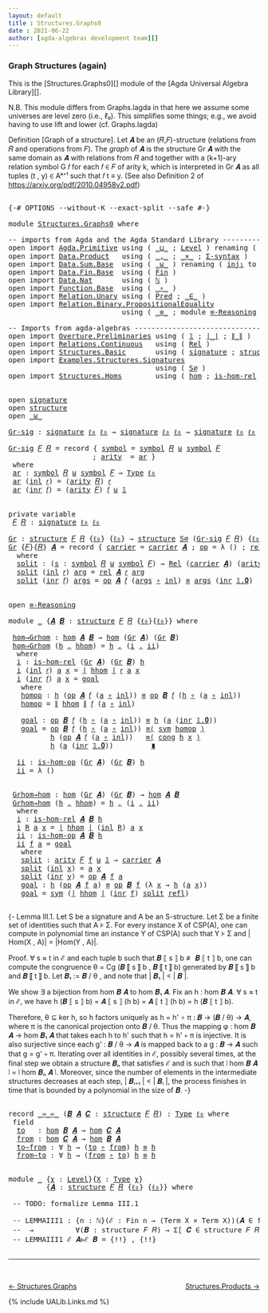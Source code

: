 ```yaml
---
layout: default
title : Structures.Graphs0
date : 2021-06-22
author: [agda-algebras development team][]
---
```


### <a id="graph-structures-again">Graph Structures (again)</a>

This is the [Structures.Graphs0][] module of the [Agda Universal Algebra Library][].

N.B. This module differs from Graphs.lagda in that here we assume some universes are level zero (i.e., ℓ₀). This simplifies some things; e.g., we avoid having to use lift and lower (cf. Graphs.lagda)

Definition [Graph of a structure]. Let 𝑨 be an (𝑅,𝐹)-structure (relations from 𝑅 and operations from 𝐹).
The *graph* of 𝑨 is the structure Gr 𝑨 with the same domain as 𝑨 with relations from 𝑅 and together with a (k+1)-ary relation symbol G 𝑓 for each 𝑓 ∈ 𝐹 of arity k, which is interpreted in Gr 𝑨 as all tuples (t , y) ∈ Aᵏ⁺¹ such that 𝑓 t ≡ y. (See also Definition 2 of https://arxiv.org/pdf/2010.04958v2.pdf)


<pre class="Agda">

<a id="894" class="Symbol">{-#</a> <a id="898" class="Keyword">OPTIONS</a> <a id="906" class="Pragma">--without-K</a> <a id="918" class="Pragma">--exact-split</a> <a id="932" class="Pragma">--safe</a> <a id="939" class="Symbol">#-}</a>

<a id="944" class="Keyword">module</a> <a id="951" href="Structures.Graphs0.html" class="Module">Structures.Graphs0</a> <a id="970" class="Keyword">where</a>

<a id="977" class="Comment">-- imports from Agda and the Agda Standard Library -------------------------------------------</a>
<a id="1072" class="Keyword">open</a> <a id="1077" class="Keyword">import</a> <a id="1084" href="Agda.Primitive.html" class="Module">Agda.Primitive</a> <a id="1099" class="Keyword">using</a> <a id="1105" class="Symbol">(</a> <a id="1107" href="Agda.Primitive.html#810" class="Primitive Operator">_⊔_</a> <a id="1111" class="Symbol">;</a> <a id="1113" href="Agda.Primitive.html#597" class="Postulate">Level</a> <a id="1119" class="Symbol">)</a> <a id="1121" class="Keyword">renaming</a> <a id="1130" class="Symbol">(</a> <a id="1132" href="Agda.Primitive.html#326" class="Primitive">Set</a> <a id="1136" class="Symbol">to</a> <a id="1139" class="Primitive">Type</a> <a id="1144" class="Symbol">;</a> <a id="1146" href="Agda.Primitive.html#764" class="Primitive">lzero</a> <a id="1152" class="Symbol">to</a> <a id="1155" class="Primitive">ℓ₀</a> <a id="1158" class="Symbol">)</a>
<a id="1160" class="Keyword">open</a> <a id="1165" class="Keyword">import</a> <a id="1172" href="Data.Product.html" class="Module">Data.Product</a>   <a id="1187" class="Keyword">using</a> <a id="1193" class="Symbol">(</a> <a id="1195" href="Agda.Builtin.Sigma.html#236" class="InductiveConstructor Operator">_,_</a> <a id="1199" class="Symbol">;</a> <a id="1201" href="Data.Product.html#1167" class="Function Operator">_×_</a> <a id="1205" class="Symbol">;</a> <a id="1207" href="Data.Product.html#916" class="Function">Σ-syntax</a> <a id="1216" class="Symbol">)</a>
<a id="1218" class="Keyword">open</a> <a id="1223" class="Keyword">import</a> <a id="1230" href="Data.Sum.Base.html" class="Module">Data.Sum.Base</a>  <a id="1245" class="Keyword">using</a> <a id="1251" class="Symbol">(</a> <a id="1253" href="Data.Sum.Base.html#734" class="Datatype Operator">_⊎_</a> <a id="1257" class="Symbol">)</a> <a id="1259" class="Keyword">renaming</a> <a id="1268" class="Symbol">(</a> <a id="1270" href="Data.Sum.Base.html#784" class="InductiveConstructor">inj₁</a> <a id="1275" class="Symbol">to</a> <a id="1278" class="InductiveConstructor">inl</a> <a id="1282" class="Symbol">;</a> <a id="1284" href="Data.Sum.Base.html#809" class="InductiveConstructor">inj₂</a> <a id="1289" class="Symbol">to</a> <a id="1292" class="InductiveConstructor">inr</a> <a id="1296" class="Symbol">)</a>
<a id="1298" class="Keyword">open</a> <a id="1303" class="Keyword">import</a> <a id="1310" href="Data.Fin.Base.html" class="Module">Data.Fin.Base</a>  <a id="1325" class="Keyword">using</a> <a id="1331" class="Symbol">(</a> <a id="1333" href="Data.Fin.Base.html#1126" class="Datatype">Fin</a> <a id="1337" class="Symbol">)</a>
<a id="1339" class="Keyword">open</a> <a id="1344" class="Keyword">import</a> <a id="1351" href="Data.Nat.html" class="Module">Data.Nat</a>       <a id="1366" class="Keyword">using</a> <a id="1372" class="Symbol">(</a> <a id="1374" href="Agda.Builtin.Nat.html#192" class="Datatype">ℕ</a> <a id="1376" class="Symbol">)</a>
<a id="1378" class="Keyword">open</a> <a id="1383" class="Keyword">import</a> <a id="1390" href="Function.Base.html" class="Module">Function.Base</a>  <a id="1405" class="Keyword">using</a> <a id="1411" class="Symbol">(</a> <a id="1413" href="Function.Base.html#1031" class="Function Operator">_∘_</a> <a id="1417" class="Symbol">)</a>
<a id="1419" class="Keyword">open</a> <a id="1424" class="Keyword">import</a> <a id="1431" href="Relation.Unary.html" class="Module">Relation.Unary</a> <a id="1446" class="Keyword">using</a> <a id="1452" class="Symbol">(</a> <a id="1454" href="Relation.Unary.html#1101" class="Function">Pred</a> <a id="1459" class="Symbol">;</a> <a id="1461" href="Relation.Unary.html#1523" class="Function Operator">_∈_</a> <a id="1465" class="Symbol">)</a>
<a id="1467" class="Keyword">open</a> <a id="1472" class="Keyword">import</a> <a id="1479" href="Relation.Binary.PropositionalEquality.html" class="Module">Relation.Binary.PropositionalEquality</a>
                           <a id="1544" class="Keyword">using</a> <a id="1550" class="Symbol">(</a> <a id="1552" href="Agda.Builtin.Equality.html#151" class="Datatype Operator">_≡_</a> <a id="1556" class="Symbol">;</a> <a id="1558" class="Keyword">module</a> <a id="1565" href="Relation.Binary.PropositionalEquality.Core.html#2708" class="Module">≡-Reasoning</a> <a id="1577" class="Symbol">;</a> <a id="1579" href="Relation.Binary.PropositionalEquality.Core.html#1130" class="Function">cong</a> <a id="1584" class="Symbol">;</a> <a id="1586" href="Relation.Binary.PropositionalEquality.Core.html#1684" class="Function">sym</a> <a id="1590" class="Symbol">;</a> <a id="1592" href="Agda.Builtin.Equality.html#208" class="InductiveConstructor">refl</a> <a id="1597" class="Symbol">)</a>

<a id="1600" class="Comment">-- Imports from agda-algebras --------------------------------------------------------------</a>
<a id="1693" class="Keyword">open</a> <a id="1698" class="Keyword">import</a> <a id="1705" href="Overture.Preliminaries.html" class="Module">Overture.Preliminaries</a> <a id="1728" class="Keyword">using</a> <a id="1734" class="Symbol">(</a> <a id="1736" href="Overture.Preliminaries.html#3470" class="Datatype">𝟙</a> <a id="1738" class="Symbol">;</a> <a id="1740" href="Overture.Preliminaries.html#4245" class="Function Operator">∣_∣</a> <a id="1744" class="Symbol">;</a> <a id="1746" href="Overture.Preliminaries.html#4283" class="Function Operator">∥_∥</a> <a id="1750" class="Symbol">)</a>
<a id="1752" class="Keyword">open</a> <a id="1757" class="Keyword">import</a> <a id="1764" href="Relations.Continuous.html" class="Module">Relations.Continuous</a>   <a id="1787" class="Keyword">using</a> <a id="1793" class="Symbol">(</a> <a id="1795" href="Relations.Continuous.html#3871" class="Function">Rel</a> <a id="1799" class="Symbol">)</a>
<a id="1801" class="Keyword">open</a> <a id="1806" class="Keyword">import</a> <a id="1813" href="Structures.Basic.html" class="Module">Structures.Basic</a>       <a id="1836" class="Keyword">using</a> <a id="1842" class="Symbol">(</a> <a id="1844" href="Structures.Basic.html#1258" class="Record">signature</a> <a id="1854" class="Symbol">;</a> <a id="1856" href="Structures.Basic.html#1592" class="Record">structure</a> <a id="1866" class="Symbol">)</a>
<a id="1868" class="Keyword">open</a> <a id="1873" class="Keyword">import</a> <a id="1880" href="Examples.Structures.Signatures.html" class="Module">Examples.Structures.Signatures</a>
                                   <a id="1946" class="Keyword">using</a> <a id="1952" class="Symbol">(</a> <a id="1954" href="Examples.Structures.Signatures.html#566" class="Function">S∅</a> <a id="1957" class="Symbol">)</a>
<a id="1959" class="Keyword">open</a> <a id="1964" class="Keyword">import</a> <a id="1971" href="Structures.Homs.html" class="Module">Structures.Homs</a>        <a id="1994" class="Keyword">using</a> <a id="2000" class="Symbol">(</a> <a id="2002" href="Structures.Homs.html#2725" class="Function">hom</a> <a id="2006" class="Symbol">;</a> <a id="2008" href="Structures.Homs.html#2309" class="Function">is-hom-rel</a> <a id="2019" class="Symbol">;</a> <a id="2021" href="Structures.Homs.html#2528" class="Function">is-hom-op</a> <a id="2031" class="Symbol">)</a>


<a id="2035" class="Keyword">open</a> <a id="2040" href="Structures.Basic.html#1258" class="Module">signature</a>
<a id="2050" class="Keyword">open</a> <a id="2055" href="Structures.Basic.html#1592" class="Module">structure</a>
<a id="2065" class="Keyword">open</a> <a id="2070" href="Data.Sum.Base.html#734" class="Module Operator">_⊎_</a>

<a id="Gr-sig"></a><a id="2075" href="Structures.Graphs0.html#2075" class="Function">Gr-sig</a> <a id="2082" class="Symbol">:</a> <a id="2084" href="Structures.Basic.html#1258" class="Record">signature</a> <a id="2094" href="Structures.Graphs0.html#1155" class="Primitive">ℓ₀</a> <a id="2097" href="Structures.Graphs0.html#1155" class="Primitive">ℓ₀</a> <a id="2100" class="Symbol">→</a> <a id="2102" href="Structures.Basic.html#1258" class="Record">signature</a> <a id="2112" href="Structures.Graphs0.html#1155" class="Primitive">ℓ₀</a> <a id="2115" href="Structures.Graphs0.html#1155" class="Primitive">ℓ₀</a> <a id="2118" class="Symbol">→</a> <a id="2120" href="Structures.Basic.html#1258" class="Record">signature</a> <a id="2130" href="Structures.Graphs0.html#1155" class="Primitive">ℓ₀</a> <a id="2133" href="Structures.Graphs0.html#1155" class="Primitive">ℓ₀</a>

<a id="2137" href="Structures.Graphs0.html#2075" class="Function">Gr-sig</a> <a id="2144" href="Structures.Graphs0.html#2144" class="Bound">𝐹</a> <a id="2146" href="Structures.Graphs0.html#2146" class="Bound">𝑅</a> <a id="2148" class="Symbol">=</a> <a id="2150" class="Keyword">record</a> <a id="2157" class="Symbol">{</a> <a id="2159" href="Structures.Basic.html#1319" class="Field">symbol</a> <a id="2166" class="Symbol">=</a> <a id="2168" href="Structures.Basic.html#1319" class="Field">symbol</a> <a id="2175" href="Structures.Graphs0.html#2146" class="Bound">𝑅</a> <a id="2177" href="Data.Sum.Base.html#734" class="Datatype Operator">⊎</a> <a id="2179" href="Structures.Basic.html#1319" class="Field">symbol</a> <a id="2186" href="Structures.Graphs0.html#2144" class="Bound">𝐹</a>
                    <a id="2208" class="Symbol">;</a> <a id="2210" href="Structures.Basic.html#1337" class="Field">arity</a>  <a id="2217" class="Symbol">=</a> <a id="2219" href="Structures.Graphs0.html#2232" class="Function">ar</a> <a id="2222" class="Symbol">}</a>
 <a id="2225" class="Keyword">where</a>
 <a id="2232" href="Structures.Graphs0.html#2232" class="Function">ar</a> <a id="2235" class="Symbol">:</a> <a id="2237" href="Structures.Basic.html#1319" class="Field">symbol</a> <a id="2244" href="Structures.Graphs0.html#2146" class="Bound">𝑅</a> <a id="2246" href="Data.Sum.Base.html#734" class="Datatype Operator">⊎</a> <a id="2248" href="Structures.Basic.html#1319" class="Field">symbol</a> <a id="2255" href="Structures.Graphs0.html#2144" class="Bound">𝐹</a> <a id="2257" class="Symbol">→</a> <a id="2259" href="Structures.Graphs0.html#1139" class="Primitive">Type</a> <a id="2264" href="Structures.Graphs0.html#1155" class="Primitive">ℓ₀</a>
 <a id="2268" href="Structures.Graphs0.html#2232" class="Function">ar</a> <a id="2271" class="Symbol">(</a><a id="2272" href="Structures.Graphs0.html#1278" class="InductiveConstructor">inl</a> <a id="2276" href="Structures.Graphs0.html#2276" class="Bound">𝑟</a><a id="2277" class="Symbol">)</a> <a id="2279" class="Symbol">=</a> <a id="2281" class="Symbol">(</a><a id="2282" href="Structures.Basic.html#1337" class="Field">arity</a> <a id="2288" href="Structures.Graphs0.html#2146" class="Bound">𝑅</a><a id="2289" class="Symbol">)</a> <a id="2291" href="Structures.Graphs0.html#2276" class="Bound">𝑟</a>
 <a id="2294" href="Structures.Graphs0.html#2232" class="Function">ar</a> <a id="2297" class="Symbol">(</a><a id="2298" href="Structures.Graphs0.html#1292" class="InductiveConstructor">inr</a> <a id="2302" href="Structures.Graphs0.html#2302" class="Bound">𝑓</a><a id="2303" class="Symbol">)</a> <a id="2305" class="Symbol">=</a> <a id="2307" class="Symbol">(</a><a id="2308" href="Structures.Basic.html#1337" class="Field">arity</a> <a id="2314" href="Structures.Graphs0.html#2144" class="Bound">𝐹</a><a id="2315" class="Symbol">)</a> <a id="2317" href="Structures.Graphs0.html#2302" class="Bound">𝑓</a> <a id="2319" href="Data.Sum.Base.html#734" class="Datatype Operator">⊎</a> <a id="2321" href="Overture.Preliminaries.html#3470" class="Datatype">𝟙</a>


<a id="2325" class="Keyword">private</a> <a id="2333" class="Keyword">variable</a>
 <a id="2343" href="Structures.Graphs0.html#2343" class="Generalizable">𝐹</a> <a id="2345" href="Structures.Graphs0.html#2345" class="Generalizable">𝑅</a> <a id="2347" class="Symbol">:</a> <a id="2349" href="Structures.Basic.html#1258" class="Record">signature</a> <a id="2359" href="Structures.Graphs0.html#1155" class="Primitive">ℓ₀</a> <a id="2362" href="Structures.Graphs0.html#1155" class="Primitive">ℓ₀</a>

<a id="Gr"></a><a id="2366" href="Structures.Graphs0.html#2366" class="Function">Gr</a> <a id="2369" class="Symbol">:</a> <a id="2371" href="Structures.Basic.html#1592" class="Record">structure</a> <a id="2381" href="Structures.Graphs0.html#2343" class="Generalizable">𝐹</a> <a id="2383" href="Structures.Graphs0.html#2345" class="Generalizable">𝑅</a> <a id="2385" class="Symbol">{</a><a id="2386" href="Structures.Graphs0.html#1155" class="Primitive">ℓ₀</a><a id="2388" class="Symbol">}</a> <a id="2390" class="Symbol">{</a><a id="2391" href="Structures.Graphs0.html#1155" class="Primitive">ℓ₀</a><a id="2393" class="Symbol">}</a> <a id="2395" class="Symbol">→</a> <a id="2397" href="Structures.Basic.html#1592" class="Record">structure</a> <a id="2407" href="Examples.Structures.Signatures.html#566" class="Function">S∅</a> <a id="2410" class="Symbol">(</a><a id="2411" href="Structures.Graphs0.html#2075" class="Function">Gr-sig</a> <a id="2418" href="Structures.Graphs0.html#2343" class="Generalizable">𝐹</a> <a id="2420" href="Structures.Graphs0.html#2345" class="Generalizable">𝑅</a><a id="2421" class="Symbol">)</a> <a id="2423" class="Symbol">{</a><a id="2424" href="Structures.Graphs0.html#1155" class="Primitive">ℓ₀</a><a id="2426" class="Symbol">}</a> <a id="2428" class="Symbol">{</a><a id="2429" href="Structures.Graphs0.html#1155" class="Primitive">ℓ₀</a><a id="2431" class="Symbol">}</a>
<a id="2433" href="Structures.Graphs0.html#2366" class="Function">Gr</a> <a id="2436" class="Symbol">{</a><a id="2437" href="Structures.Graphs0.html#2437" class="Bound">𝐹</a><a id="2438" class="Symbol">}{</a><a id="2440" href="Structures.Graphs0.html#2440" class="Bound">𝑅</a><a id="2441" class="Symbol">}</a> <a id="2443" href="Structures.Graphs0.html#2443" class="Bound">𝑨</a> <a id="2445" class="Symbol">=</a> <a id="2447" class="Keyword">record</a> <a id="2454" class="Symbol">{</a> <a id="2456" href="Structures.Basic.html#1744" class="Field">carrier</a> <a id="2464" class="Symbol">=</a> <a id="2466" href="Structures.Basic.html#1744" class="Field">carrier</a> <a id="2474" href="Structures.Graphs0.html#2443" class="Bound">𝑨</a> <a id="2476" class="Symbol">;</a> <a id="2478" href="Structures.Basic.html#1763" class="Field">op</a> <a id="2481" class="Symbol">=</a> <a id="2483" class="Symbol">λ</a> <a id="2485" class="Symbol">()</a> <a id="2488" class="Symbol">;</a> <a id="2490" href="Structures.Basic.html#1847" class="Field">rel</a> <a id="2494" class="Symbol">=</a> <a id="2496" href="Structures.Graphs0.html#2514" class="Function">split</a> <a id="2502" class="Symbol">}</a>
  <a id="2506" class="Keyword">where</a>
  <a id="2514" href="Structures.Graphs0.html#2514" class="Function">split</a> <a id="2520" class="Symbol">:</a> <a id="2522" class="Symbol">(</a><a id="2523" href="Structures.Graphs0.html#2523" class="Bound">s</a> <a id="2525" class="Symbol">:</a> <a id="2527" href="Structures.Basic.html#1319" class="Field">symbol</a> <a id="2534" href="Structures.Graphs0.html#2440" class="Bound">𝑅</a> <a id="2536" href="Data.Sum.Base.html#734" class="Datatype Operator">⊎</a> <a id="2538" href="Structures.Basic.html#1319" class="Field">symbol</a> <a id="2545" href="Structures.Graphs0.html#2437" class="Bound">𝐹</a><a id="2546" class="Symbol">)</a> <a id="2548" class="Symbol">→</a> <a id="2550" href="Relations.Continuous.html#3871" class="Function">Rel</a> <a id="2554" class="Symbol">(</a><a id="2555" href="Structures.Basic.html#1744" class="Field">carrier</a> <a id="2563" href="Structures.Graphs0.html#2443" class="Bound">𝑨</a><a id="2564" class="Symbol">)</a> <a id="2566" class="Symbol">(</a><a id="2567" href="Structures.Basic.html#1337" class="Field">arity</a> <a id="2573" class="Symbol">(</a><a id="2574" href="Structures.Graphs0.html#2075" class="Function">Gr-sig</a> <a id="2581" href="Structures.Graphs0.html#2437" class="Bound">𝐹</a> <a id="2583" href="Structures.Graphs0.html#2440" class="Bound">𝑅</a><a id="2584" class="Symbol">)</a> <a id="2586" href="Structures.Graphs0.html#2523" class="Bound">s</a><a id="2587" class="Symbol">)</a> <a id="2589" class="Symbol">{</a><a id="2590" href="Structures.Graphs0.html#1155" class="Primitive">ℓ₀</a><a id="2592" class="Symbol">}</a>
  <a id="2596" href="Structures.Graphs0.html#2514" class="Function">split</a> <a id="2602" class="Symbol">(</a><a id="2603" href="Structures.Graphs0.html#1278" class="InductiveConstructor">inl</a> <a id="2607" href="Structures.Graphs0.html#2607" class="Bound">𝑟</a><a id="2608" class="Symbol">)</a> <a id="2610" href="Structures.Graphs0.html#2610" class="Bound">arg</a> <a id="2614" class="Symbol">=</a> <a id="2616" href="Structures.Basic.html#1847" class="Field">rel</a> <a id="2620" href="Structures.Graphs0.html#2443" class="Bound">𝑨</a> <a id="2622" href="Structures.Graphs0.html#2607" class="Bound">𝑟</a> <a id="2624" href="Structures.Graphs0.html#2610" class="Bound">arg</a>
  <a id="2630" href="Structures.Graphs0.html#2514" class="Function">split</a> <a id="2636" class="Symbol">(</a><a id="2637" href="Structures.Graphs0.html#1292" class="InductiveConstructor">inr</a> <a id="2641" href="Structures.Graphs0.html#2641" class="Bound">𝑓</a><a id="2642" class="Symbol">)</a> <a id="2644" href="Structures.Graphs0.html#2644" class="Bound">args</a> <a id="2649" class="Symbol">=</a> <a id="2651" href="Structures.Basic.html#1763" class="Field">op</a> <a id="2654" href="Structures.Graphs0.html#2443" class="Bound">𝑨</a> <a id="2656" href="Structures.Graphs0.html#2641" class="Bound">𝑓</a> <a id="2658" class="Symbol">(</a><a id="2659" href="Structures.Graphs0.html#2644" class="Bound">args</a> <a id="2664" href="Function.Base.html#1031" class="Function Operator">∘</a> <a id="2666" href="Structures.Graphs0.html#1278" class="InductiveConstructor">inl</a><a id="2669" class="Symbol">)</a> <a id="2671" href="Agda.Builtin.Equality.html#151" class="Datatype Operator">≡</a> <a id="2673" href="Structures.Graphs0.html#2644" class="Bound">args</a> <a id="2678" class="Symbol">(</a><a id="2679" href="Structures.Graphs0.html#1292" class="InductiveConstructor">inr</a> <a id="2683" href="Overture.Preliminaries.html#3489" class="InductiveConstructor">𝟙.𝟎</a><a id="2686" class="Symbol">)</a>


<a id="2690" class="Keyword">open</a> <a id="2695" href="Relation.Binary.PropositionalEquality.Core.html#2708" class="Module">≡-Reasoning</a>

<a id="2708" class="Keyword">module</a> <a id="2715" href="Structures.Graphs0.html#2715" class="Module">_</a> <a id="2717" class="Symbol">{</a><a id="2718" href="Structures.Graphs0.html#2718" class="Bound">𝑨</a> <a id="2720" href="Structures.Graphs0.html#2720" class="Bound">𝑩</a> <a id="2722" class="Symbol">:</a> <a id="2724" href="Structures.Basic.html#1592" class="Record">structure</a> <a id="2734" href="Structures.Graphs0.html#2343" class="Generalizable">𝐹</a> <a id="2736" href="Structures.Graphs0.html#2345" class="Generalizable">𝑅</a> <a id="2738" class="Symbol">{</a><a id="2739" href="Structures.Graphs0.html#1155" class="Primitive">ℓ₀</a><a id="2741" class="Symbol">}{</a><a id="2743" href="Structures.Graphs0.html#1155" class="Primitive">ℓ₀</a><a id="2745" class="Symbol">}}</a> <a id="2748" class="Keyword">where</a>

 <a id="2756" href="Structures.Graphs0.html#2756" class="Function">hom→Grhom</a> <a id="2766" class="Symbol">:</a> <a id="2768" href="Structures.Homs.html#2725" class="Function">hom</a> <a id="2772" href="Structures.Graphs0.html#2718" class="Bound">𝑨</a> <a id="2774" href="Structures.Graphs0.html#2720" class="Bound">𝑩</a> <a id="2776" class="Symbol">→</a> <a id="2778" href="Structures.Homs.html#2725" class="Function">hom</a> <a id="2782" class="Symbol">(</a><a id="2783" href="Structures.Graphs0.html#2366" class="Function">Gr</a> <a id="2786" href="Structures.Graphs0.html#2718" class="Bound">𝑨</a><a id="2787" class="Symbol">)</a> <a id="2789" class="Symbol">(</a><a id="2790" href="Structures.Graphs0.html#2366" class="Function">Gr</a> <a id="2793" href="Structures.Graphs0.html#2720" class="Bound">𝑩</a><a id="2794" class="Symbol">)</a>
 <a id="2797" href="Structures.Graphs0.html#2756" class="Function">hom→Grhom</a> <a id="2807" class="Symbol">(</a><a id="2808" href="Structures.Graphs0.html#2808" class="Bound">h</a> <a id="2810" href="Agda.Builtin.Sigma.html#236" class="InductiveConstructor Operator">,</a> <a id="2812" href="Structures.Graphs0.html#2812" class="Bound">hhom</a><a id="2816" class="Symbol">)</a> <a id="2818" class="Symbol">=</a> <a id="2820" href="Structures.Graphs0.html#2808" class="Bound">h</a> <a id="2822" href="Agda.Builtin.Sigma.html#236" class="InductiveConstructor Operator">,</a> <a id="2824" class="Symbol">(</a><a id="2825" href="Structures.Graphs0.html#2843" class="Function">i</a> <a id="2827" href="Agda.Builtin.Sigma.html#236" class="InductiveConstructor Operator">,</a> <a id="2829" href="Structures.Graphs0.html#3214" class="Function">ii</a><a id="2831" class="Symbol">)</a>
  <a id="2835" class="Keyword">where</a>
  <a id="2843" href="Structures.Graphs0.html#2843" class="Function">i</a> <a id="2845" class="Symbol">:</a> <a id="2847" href="Structures.Homs.html#2309" class="Function">is-hom-rel</a> <a id="2858" class="Symbol">(</a><a id="2859" href="Structures.Graphs0.html#2366" class="Function">Gr</a> <a id="2862" href="Structures.Graphs0.html#2718" class="Bound">𝑨</a><a id="2863" class="Symbol">)</a> <a id="2865" class="Symbol">(</a><a id="2866" href="Structures.Graphs0.html#2366" class="Function">Gr</a> <a id="2869" href="Structures.Graphs0.html#2720" class="Bound">𝑩</a><a id="2870" class="Symbol">)</a> <a id="2872" href="Structures.Graphs0.html#2808" class="Bound">h</a>
  <a id="2876" href="Structures.Graphs0.html#2843" class="Function">i</a> <a id="2878" class="Symbol">(</a><a id="2879" href="Structures.Graphs0.html#1278" class="InductiveConstructor">inl</a> <a id="2883" href="Structures.Graphs0.html#2883" class="Bound">𝑟</a><a id="2884" class="Symbol">)</a> <a id="2886" href="Structures.Graphs0.html#2886" class="Bound">a</a> <a id="2888" href="Structures.Graphs0.html#2888" class="Bound">x</a> <a id="2890" class="Symbol">=</a> <a id="2892" href="Overture.Preliminaries.html#4245" class="Function Operator">∣</a> <a id="2894" href="Structures.Graphs0.html#2812" class="Bound">hhom</a> <a id="2899" href="Overture.Preliminaries.html#4245" class="Function Operator">∣</a> <a id="2901" href="Structures.Graphs0.html#2883" class="Bound">𝑟</a> <a id="2903" href="Structures.Graphs0.html#2886" class="Bound">a</a> <a id="2905" href="Structures.Graphs0.html#2888" class="Bound">x</a>
  <a id="2909" href="Structures.Graphs0.html#2843" class="Function">i</a> <a id="2911" class="Symbol">(</a><a id="2912" href="Structures.Graphs0.html#1292" class="InductiveConstructor">inr</a> <a id="2916" href="Structures.Graphs0.html#2916" class="Bound">𝑓</a><a id="2917" class="Symbol">)</a> <a id="2919" href="Structures.Graphs0.html#2919" class="Bound">a</a> <a id="2921" href="Structures.Graphs0.html#2921" class="Bound">x</a> <a id="2923" class="Symbol">=</a> <a id="2925" href="Structures.Graphs0.html#3032" class="Function">goal</a>
   <a id="2933" class="Keyword">where</a>
   <a id="2942" href="Structures.Graphs0.html#2942" class="Function">homop</a> <a id="2948" class="Symbol">:</a> <a id="2950" href="Structures.Graphs0.html#2808" class="Bound">h</a> <a id="2952" class="Symbol">(</a><a id="2953" href="Structures.Basic.html#1763" class="Field">op</a> <a id="2956" href="Structures.Graphs0.html#2718" class="Bound">𝑨</a> <a id="2958" href="Structures.Graphs0.html#2916" class="Bound">𝑓</a> <a id="2960" class="Symbol">(</a><a id="2961" href="Structures.Graphs0.html#2919" class="Bound">a</a> <a id="2963" href="Function.Base.html#1031" class="Function Operator">∘</a> <a id="2965" href="Structures.Graphs0.html#1278" class="InductiveConstructor">inl</a><a id="2968" class="Symbol">))</a> <a id="2971" href="Agda.Builtin.Equality.html#151" class="Datatype Operator">≡</a> <a id="2973" href="Structures.Basic.html#1763" class="Field">op</a> <a id="2976" href="Structures.Graphs0.html#2720" class="Bound">𝑩</a> <a id="2978" href="Structures.Graphs0.html#2916" class="Bound">𝑓</a> <a id="2980" class="Symbol">(</a><a id="2981" href="Structures.Graphs0.html#2808" class="Bound">h</a> <a id="2983" href="Function.Base.html#1031" class="Function Operator">∘</a> <a id="2985" class="Symbol">(</a><a id="2986" href="Structures.Graphs0.html#2919" class="Bound">a</a> <a id="2988" href="Function.Base.html#1031" class="Function Operator">∘</a> <a id="2990" href="Structures.Graphs0.html#1278" class="InductiveConstructor">inl</a><a id="2993" class="Symbol">))</a>
   <a id="2999" href="Structures.Graphs0.html#2942" class="Function">homop</a> <a id="3005" class="Symbol">=</a> <a id="3007" href="Overture.Preliminaries.html#4283" class="Function Operator">∥</a> <a id="3009" href="Structures.Graphs0.html#2812" class="Bound">hhom</a> <a id="3014" href="Overture.Preliminaries.html#4283" class="Function Operator">∥</a> <a id="3016" href="Structures.Graphs0.html#2916" class="Bound">𝑓</a> <a id="3018" class="Symbol">(</a><a id="3019" href="Structures.Graphs0.html#2919" class="Bound">a</a> <a id="3021" href="Function.Base.html#1031" class="Function Operator">∘</a> <a id="3023" href="Structures.Graphs0.html#1278" class="InductiveConstructor">inl</a><a id="3026" class="Symbol">)</a>

   <a id="3032" href="Structures.Graphs0.html#3032" class="Function">goal</a> <a id="3037" class="Symbol">:</a> <a id="3039" href="Structures.Basic.html#1763" class="Field">op</a> <a id="3042" href="Structures.Graphs0.html#2720" class="Bound">𝑩</a> <a id="3044" href="Structures.Graphs0.html#2916" class="Bound">𝑓</a> <a id="3046" class="Symbol">(</a><a id="3047" href="Structures.Graphs0.html#2808" class="Bound">h</a> <a id="3049" href="Function.Base.html#1031" class="Function Operator">∘</a> <a id="3051" class="Symbol">(</a><a id="3052" href="Structures.Graphs0.html#2919" class="Bound">a</a> <a id="3054" href="Function.Base.html#1031" class="Function Operator">∘</a> <a id="3056" href="Structures.Graphs0.html#1278" class="InductiveConstructor">inl</a><a id="3059" class="Symbol">))</a> <a id="3062" href="Agda.Builtin.Equality.html#151" class="Datatype Operator">≡</a> <a id="3064" href="Structures.Graphs0.html#2808" class="Bound">h</a> <a id="3066" class="Symbol">(</a><a id="3067" href="Structures.Graphs0.html#2919" class="Bound">a</a> <a id="3069" class="Symbol">(</a><a id="3070" href="Structures.Graphs0.html#1292" class="InductiveConstructor">inr</a> <a id="3074" href="Overture.Preliminaries.html#3489" class="InductiveConstructor">𝟙.𝟎</a><a id="3077" class="Symbol">))</a>
   <a id="3083" href="Structures.Graphs0.html#3032" class="Function">goal</a> <a id="3088" class="Symbol">=</a> <a id="3090" href="Structures.Basic.html#1763" class="Field">op</a> <a id="3093" href="Structures.Graphs0.html#2720" class="Bound">𝑩</a> <a id="3095" href="Structures.Graphs0.html#2916" class="Bound">𝑓</a> <a id="3097" class="Symbol">(</a><a id="3098" href="Structures.Graphs0.html#2808" class="Bound">h</a> <a id="3100" href="Function.Base.html#1031" class="Function Operator">∘</a> <a id="3102" class="Symbol">(</a><a id="3103" href="Structures.Graphs0.html#2919" class="Bound">a</a> <a id="3105" href="Function.Base.html#1031" class="Function Operator">∘</a> <a id="3107" href="Structures.Graphs0.html#1278" class="InductiveConstructor">inl</a><a id="3110" class="Symbol">))</a> <a id="3113" href="Relation.Binary.PropositionalEquality.Core.html#2923" class="Function">≡⟨</a> <a id="3116" href="Relation.Binary.PropositionalEquality.Core.html#1684" class="Function">sym</a> <a id="3120" href="Structures.Graphs0.html#2942" class="Function">homop</a> <a id="3126" href="Relation.Binary.PropositionalEquality.Core.html#2923" class="Function">⟩</a>
          <a id="3138" href="Structures.Graphs0.html#2808" class="Bound">h</a> <a id="3140" class="Symbol">(</a><a id="3141" href="Structures.Basic.html#1763" class="Field">op</a> <a id="3144" href="Structures.Graphs0.html#2718" class="Bound">𝑨</a> <a id="3146" href="Structures.Graphs0.html#2916" class="Bound">𝑓</a> <a id="3148" class="Symbol">(</a><a id="3149" href="Structures.Graphs0.html#2919" class="Bound">a</a> <a id="3151" href="Function.Base.html#1031" class="Function Operator">∘</a> <a id="3153" href="Structures.Graphs0.html#1278" class="InductiveConstructor">inl</a><a id="3156" class="Symbol">))</a>   <a id="3161" href="Relation.Binary.PropositionalEquality.Core.html#2923" class="Function">≡⟨</a> <a id="3164" href="Relation.Binary.PropositionalEquality.Core.html#1130" class="Function">cong</a> <a id="3169" href="Structures.Graphs0.html#2808" class="Bound">h</a> <a id="3171" href="Structures.Graphs0.html#2921" class="Bound">x</a> <a id="3173" href="Relation.Binary.PropositionalEquality.Core.html#2923" class="Function">⟩</a>
          <a id="3185" href="Structures.Graphs0.html#2808" class="Bound">h</a> <a id="3187" class="Symbol">(</a><a id="3188" href="Structures.Graphs0.html#2919" class="Bound">a</a> <a id="3190" class="Symbol">(</a><a id="3191" href="Structures.Graphs0.html#1292" class="InductiveConstructor">inr</a> <a id="3195" href="Overture.Preliminaries.html#3489" class="InductiveConstructor">𝟙.𝟎</a><a id="3198" class="Symbol">))</a>         <a id="3209" href="Relation.Binary.PropositionalEquality.Core.html#3105" class="Function Operator">∎</a>

  <a id="3214" href="Structures.Graphs0.html#3214" class="Function">ii</a> <a id="3217" class="Symbol">:</a> <a id="3219" href="Structures.Homs.html#2528" class="Function">is-hom-op</a> <a id="3229" class="Symbol">(</a><a id="3230" href="Structures.Graphs0.html#2366" class="Function">Gr</a> <a id="3233" href="Structures.Graphs0.html#2718" class="Bound">𝑨</a><a id="3234" class="Symbol">)</a> <a id="3236" class="Symbol">(</a><a id="3237" href="Structures.Graphs0.html#2366" class="Function">Gr</a> <a id="3240" href="Structures.Graphs0.html#2720" class="Bound">𝑩</a><a id="3241" class="Symbol">)</a> <a id="3243" href="Structures.Graphs0.html#2808" class="Bound">h</a>
  <a id="3247" href="Structures.Graphs0.html#3214" class="Function">ii</a> <a id="3250" class="Symbol">=</a> <a id="3252" class="Symbol">λ</a> <a id="3254" class="Symbol">()</a>


 <a id="3260" href="Structures.Graphs0.html#3260" class="Function">Grhom→hom</a> <a id="3270" class="Symbol">:</a> <a id="3272" href="Structures.Homs.html#2725" class="Function">hom</a> <a id="3276" class="Symbol">(</a><a id="3277" href="Structures.Graphs0.html#2366" class="Function">Gr</a> <a id="3280" href="Structures.Graphs0.html#2718" class="Bound">𝑨</a><a id="3281" class="Symbol">)</a> <a id="3283" class="Symbol">(</a><a id="3284" href="Structures.Graphs0.html#2366" class="Function">Gr</a> <a id="3287" href="Structures.Graphs0.html#2720" class="Bound">𝑩</a><a id="3288" class="Symbol">)</a> <a id="3290" class="Symbol">→</a> <a id="3292" href="Structures.Homs.html#2725" class="Function">hom</a> <a id="3296" href="Structures.Graphs0.html#2718" class="Bound">𝑨</a> <a id="3298" href="Structures.Graphs0.html#2720" class="Bound">𝑩</a>
 <a id="3301" href="Structures.Graphs0.html#3260" class="Function">Grhom→hom</a> <a id="3311" class="Symbol">(</a><a id="3312" href="Structures.Graphs0.html#3312" class="Bound">h</a> <a id="3314" href="Agda.Builtin.Sigma.html#236" class="InductiveConstructor Operator">,</a> <a id="3316" href="Structures.Graphs0.html#3316" class="Bound">hhom</a><a id="3320" class="Symbol">)</a> <a id="3322" class="Symbol">=</a> <a id="3324" href="Structures.Graphs0.html#3312" class="Bound">h</a> <a id="3326" href="Agda.Builtin.Sigma.html#236" class="InductiveConstructor Operator">,</a> <a id="3328" class="Symbol">(</a><a id="3329" href="Structures.Graphs0.html#3347" class="Function">i</a> <a id="3331" href="Agda.Builtin.Sigma.html#236" class="InductiveConstructor Operator">,</a> <a id="3333" href="Structures.Graphs0.html#3403" class="Function">ii</a><a id="3335" class="Symbol">)</a>
  <a id="3339" class="Keyword">where</a>
  <a id="3347" href="Structures.Graphs0.html#3347" class="Function">i</a> <a id="3349" class="Symbol">:</a> <a id="3351" href="Structures.Homs.html#2309" class="Function">is-hom-rel</a> <a id="3362" href="Structures.Graphs0.html#2718" class="Bound">𝑨</a> <a id="3364" href="Structures.Graphs0.html#2720" class="Bound">𝑩</a> <a id="3366" href="Structures.Graphs0.html#3312" class="Bound">h</a>
  <a id="3370" href="Structures.Graphs0.html#3347" class="Function">i</a> <a id="3372" href="Structures.Graphs0.html#3372" class="Bound">R</a> <a id="3374" href="Structures.Graphs0.html#3374" class="Bound">a</a> <a id="3376" href="Structures.Graphs0.html#3376" class="Bound">x</a> <a id="3378" class="Symbol">=</a> <a id="3380" href="Overture.Preliminaries.html#4245" class="Function Operator">∣</a> <a id="3382" href="Structures.Graphs0.html#3316" class="Bound">hhom</a> <a id="3387" href="Overture.Preliminaries.html#4245" class="Function Operator">∣</a> <a id="3389" class="Symbol">(</a><a id="3390" href="Structures.Graphs0.html#1278" class="InductiveConstructor">inl</a> <a id="3394" href="Structures.Graphs0.html#3372" class="Bound">R</a><a id="3395" class="Symbol">)</a> <a id="3397" href="Structures.Graphs0.html#3374" class="Bound">a</a> <a id="3399" href="Structures.Graphs0.html#3376" class="Bound">x</a>
  <a id="3403" href="Structures.Graphs0.html#3403" class="Function">ii</a> <a id="3406" class="Symbol">:</a> <a id="3408" href="Structures.Homs.html#2528" class="Function">is-hom-op</a> <a id="3418" href="Structures.Graphs0.html#2718" class="Bound">𝑨</a> <a id="3420" href="Structures.Graphs0.html#2720" class="Bound">𝑩</a> <a id="3422" href="Structures.Graphs0.html#3312" class="Bound">h</a>
  <a id="3426" href="Structures.Graphs0.html#3403" class="Function">ii</a> <a id="3429" href="Structures.Graphs0.html#3429" class="Bound">f</a> <a id="3431" href="Structures.Graphs0.html#3431" class="Bound">a</a> <a id="3433" class="Symbol">=</a> <a id="3435" href="Structures.Graphs0.html#3540" class="Function">goal</a>
   <a id="3443" class="Keyword">where</a>
   <a id="3452" href="Structures.Graphs0.html#3452" class="Function">split</a> <a id="3458" class="Symbol">:</a> <a id="3460" href="Structures.Basic.html#1337" class="Field">arity</a> <a id="3466" href="Structures.Graphs0.html#2734" class="Bound">𝐹</a> <a id="3468" href="Structures.Graphs0.html#3429" class="Bound">f</a> <a id="3470" href="Data.Sum.Base.html#734" class="Datatype Operator">⊎</a> <a id="3472" href="Overture.Preliminaries.html#3470" class="Datatype">𝟙</a> <a id="3474" class="Symbol">→</a> <a id="3476" href="Structures.Basic.html#1744" class="Field">carrier</a> <a id="3484" href="Structures.Graphs0.html#2718" class="Bound">𝑨</a>
   <a id="3489" href="Structures.Graphs0.html#3452" class="Function">split</a> <a id="3495" class="Symbol">(</a><a id="3496" href="Structures.Graphs0.html#1278" class="InductiveConstructor">inl</a> <a id="3500" href="Structures.Graphs0.html#3500" class="Bound">x</a><a id="3501" class="Symbol">)</a> <a id="3503" class="Symbol">=</a> <a id="3505" href="Structures.Graphs0.html#3431" class="Bound">a</a> <a id="3507" href="Structures.Graphs0.html#3500" class="Bound">x</a>
   <a id="3512" href="Structures.Graphs0.html#3452" class="Function">split</a> <a id="3518" class="Symbol">(</a><a id="3519" href="Structures.Graphs0.html#1292" class="InductiveConstructor">inr</a> <a id="3523" href="Structures.Graphs0.html#3523" class="Bound">y</a><a id="3524" class="Symbol">)</a> <a id="3526" class="Symbol">=</a> <a id="3528" href="Structures.Basic.html#1763" class="Field">op</a> <a id="3531" href="Structures.Graphs0.html#2718" class="Bound">𝑨</a> <a id="3533" href="Structures.Graphs0.html#3429" class="Bound">f</a> <a id="3535" href="Structures.Graphs0.html#3431" class="Bound">a</a>
   <a id="3540" href="Structures.Graphs0.html#3540" class="Function">goal</a> <a id="3545" class="Symbol">:</a> <a id="3547" href="Structures.Graphs0.html#3312" class="Bound">h</a> <a id="3549" class="Symbol">(</a><a id="3550" href="Structures.Basic.html#1763" class="Field">op</a> <a id="3553" href="Structures.Graphs0.html#2718" class="Bound">𝑨</a> <a id="3555" href="Structures.Graphs0.html#3429" class="Bound">f</a> <a id="3557" href="Structures.Graphs0.html#3431" class="Bound">a</a><a id="3558" class="Symbol">)</a> <a id="3560" href="Agda.Builtin.Equality.html#151" class="Datatype Operator">≡</a> <a id="3562" href="Structures.Basic.html#1763" class="Field">op</a> <a id="3565" href="Structures.Graphs0.html#2720" class="Bound">𝑩</a> <a id="3567" href="Structures.Graphs0.html#3429" class="Bound">f</a> <a id="3569" class="Symbol">(λ</a> <a id="3572" href="Structures.Graphs0.html#3572" class="Bound">x</a> <a id="3574" class="Symbol">→</a> <a id="3576" href="Structures.Graphs0.html#3312" class="Bound">h</a> <a id="3578" class="Symbol">(</a><a id="3579" href="Structures.Graphs0.html#3431" class="Bound">a</a> <a id="3581" href="Structures.Graphs0.html#3572" class="Bound">x</a><a id="3582" class="Symbol">))</a>
   <a id="3588" href="Structures.Graphs0.html#3540" class="Function">goal</a> <a id="3593" class="Symbol">=</a> <a id="3595" href="Relation.Binary.PropositionalEquality.Core.html#1684" class="Function">sym</a> <a id="3599" class="Symbol">(</a><a id="3600" href="Overture.Preliminaries.html#4245" class="Function Operator">∣</a> <a id="3602" href="Structures.Graphs0.html#3316" class="Bound">hhom</a> <a id="3607" href="Overture.Preliminaries.html#4245" class="Function Operator">∣</a> <a id="3609" class="Symbol">(</a><a id="3610" href="Structures.Graphs0.html#1292" class="InductiveConstructor">inr</a> <a id="3614" href="Structures.Graphs0.html#3429" class="Bound">f</a><a id="3615" class="Symbol">)</a> <a id="3617" href="Structures.Graphs0.html#3452" class="Function">split</a> <a id="3623" href="Agda.Builtin.Equality.html#208" class="InductiveConstructor">refl</a><a id="3627" class="Symbol">)</a>

</pre>

{- Lemma III.1. Let S be a signature and A be an S-structure.
Let Σ be a finite set of identities such that A ⊧ Σ. For every
instance X of CSP(A), one can compute in polynomial time an
instance Y of CSP(A) such that Y ⊧ Σ and | Hom(X , A)| = |Hom(Y , A)|.

Proof. ∀ s ≈ t in ℰ and each tuple b such that 𝑩 ⟦ s ⟧ b ≢ 𝑩 ⟦ t ⟧ b, one can compute
the congruence θ = Cg (𝑩 ⟦ s ⟧ b , 𝑩 ⟦ t ⟧ b) generated by 𝑩 ⟦ s ⟧ b and 𝑩 ⟦ t ⟧ b.
Let 𝑩₁ := 𝑩 / θ , and note that | 𝑩₁ | < | 𝑩 |.

We show ∃ a bijection from hom 𝑩 𝑨 to hom 𝑩₁ 𝑨.
Fix an h : hom 𝑩 𝑨.
∀ s ≈ t in ℰ, we have h (𝑩 ⟦ s ⟧ b) = 𝑨 ⟦ s ⟧ (h b) = 𝑨 ⟦ t ⟧ (h b) = h (𝑩 ⟦ t ⟧ b).

Therefore, θ ⊆ ker h, so h factors uniquely as h = h' ∘ π : 𝑩 → (𝑩 / θ) → 𝑨,
where π is the canonical projection onto 𝑩 / θ.
Thus the mapping φ : hom 𝑩 𝑨 → hom 𝑩₁ 𝑨 that takes each h to h' such that h = h' ∘ π
is injective.  It is also surjective since each g' : 𝑩 / θ → 𝑨 is mapped back to
a g : 𝑩 → 𝑨 such that g = g' ∘ π. Iterating over all identities in ℰ, possibly
several times, at the final step we obtain a structure 𝑩ₙ that satisfies ℰ
and is such that ∣ hom 𝑩 𝑨 ∣ = ∣ hom 𝑩ₙ 𝑨 ∣. Moreover, since the number of elements
in the intermediate structures decreases at each step, | 𝑩ᵢ₊₁ | < | 𝑩ᵢ |, the process
finishes in time that is bounded by a polynomial in the size of 𝑩.
-}


<pre class="Agda">

<a id="4973" class="Keyword">record</a> <a id="_⇛_⇚_"></a><a id="4980" href="Structures.Graphs0.html#4980" class="Record Operator">_⇛_⇚_</a> <a id="4986" class="Symbol">(</a><a id="4987" href="Structures.Graphs0.html#4987" class="Bound">𝑩</a> <a id="4989" href="Structures.Graphs0.html#4989" class="Bound">𝑨</a> <a id="4991" href="Structures.Graphs0.html#4991" class="Bound">𝑪</a> <a id="4993" class="Symbol">:</a> <a id="4995" href="Structures.Basic.html#1592" class="Record">structure</a> <a id="5005" href="Structures.Graphs0.html#2343" class="Generalizable">𝐹</a> <a id="5007" href="Structures.Graphs0.html#2345" class="Generalizable">𝑅</a><a id="5008" class="Symbol">)</a> <a id="5010" class="Symbol">:</a> <a id="5012" href="Structures.Graphs0.html#1139" class="Primitive">Type</a> <a id="5017" href="Structures.Graphs0.html#1155" class="Primitive">ℓ₀</a> <a id="5020" class="Keyword">where</a>
 <a id="5027" class="Keyword">field</a>
  <a id="_⇛_⇚_.to"></a><a id="5035" href="Structures.Graphs0.html#5035" class="Field">to</a>   <a id="5040" class="Symbol">:</a> <a id="5042" href="Structures.Homs.html#2725" class="Function">hom</a> <a id="5046" href="Structures.Graphs0.html#4987" class="Bound">𝑩</a> <a id="5048" href="Structures.Graphs0.html#4989" class="Bound">𝑨</a> <a id="5050" class="Symbol">→</a> <a id="5052" href="Structures.Homs.html#2725" class="Function">hom</a> <a id="5056" href="Structures.Graphs0.html#4991" class="Bound">𝑪</a> <a id="5058" href="Structures.Graphs0.html#4989" class="Bound">𝑨</a>
  <a id="_⇛_⇚_.from"></a><a id="5062" href="Structures.Graphs0.html#5062" class="Field">from</a> <a id="5067" class="Symbol">:</a> <a id="5069" href="Structures.Homs.html#2725" class="Function">hom</a> <a id="5073" href="Structures.Graphs0.html#4991" class="Bound">𝑪</a> <a id="5075" href="Structures.Graphs0.html#4989" class="Bound">𝑨</a> <a id="5077" class="Symbol">→</a> <a id="5079" href="Structures.Homs.html#2725" class="Function">hom</a> <a id="5083" href="Structures.Graphs0.html#4987" class="Bound">𝑩</a> <a id="5085" href="Structures.Graphs0.html#4989" class="Bound">𝑨</a>
  <a id="_⇛_⇚_.to∼from"></a><a id="5089" href="Structures.Graphs0.html#5089" class="Field">to∼from</a> <a id="5097" class="Symbol">:</a> <a id="5099" class="Symbol">∀</a> <a id="5101" href="Structures.Graphs0.html#5101" class="Bound">h</a> <a id="5103" class="Symbol">→</a> <a id="5105" class="Symbol">(</a><a id="5106" href="Structures.Graphs0.html#5035" class="Field">to</a> <a id="5109" href="Function.Base.html#1031" class="Function Operator">∘</a> <a id="5111" href="Structures.Graphs0.html#5062" class="Field">from</a><a id="5115" class="Symbol">)</a> <a id="5117" href="Structures.Graphs0.html#5101" class="Bound">h</a> <a id="5119" href="Agda.Builtin.Equality.html#151" class="Datatype Operator">≡</a> <a id="5121" href="Structures.Graphs0.html#5101" class="Bound">h</a>
  <a id="_⇛_⇚_.from∼to"></a><a id="5125" href="Structures.Graphs0.html#5125" class="Field">from∼to</a> <a id="5133" class="Symbol">:</a> <a id="5135" class="Symbol">∀</a> <a id="5137" href="Structures.Graphs0.html#5137" class="Bound">h</a> <a id="5139" class="Symbol">→</a> <a id="5141" class="Symbol">(</a><a id="5142" href="Structures.Graphs0.html#5062" class="Field">from</a> <a id="5147" href="Function.Base.html#1031" class="Function Operator">∘</a> <a id="5149" href="Structures.Graphs0.html#5035" class="Field">to</a><a id="5151" class="Symbol">)</a> <a id="5153" href="Structures.Graphs0.html#5137" class="Bound">h</a> <a id="5155" href="Agda.Builtin.Equality.html#151" class="Datatype Operator">≡</a> <a id="5157" href="Structures.Graphs0.html#5137" class="Bound">h</a>


<a id="5161" class="Keyword">module</a> <a id="5168" href="Structures.Graphs0.html#5168" class="Module">_</a> <a id="5170" class="Symbol">{</a><a id="5171" href="Structures.Graphs0.html#5171" class="Bound">χ</a> <a id="5173" class="Symbol">:</a> <a id="5175" href="Agda.Primitive.html#597" class="Postulate">Level</a><a id="5180" class="Symbol">}{</a><a id="5182" href="Structures.Graphs0.html#5182" class="Bound">X</a> <a id="5184" class="Symbol">:</a> <a id="5186" href="Structures.Graphs0.html#1139" class="Primitive">Type</a> <a id="5191" href="Structures.Graphs0.html#5171" class="Bound">χ</a><a id="5192" class="Symbol">}</a>
         <a id="5203" class="Symbol">{</a><a id="5204" href="Structures.Graphs0.html#5204" class="Bound">𝑨</a> <a id="5206" class="Symbol">:</a> <a id="5208" href="Structures.Basic.html#1592" class="Record">structure</a> <a id="5218" href="Structures.Graphs0.html#2343" class="Generalizable">𝐹</a> <a id="5220" href="Structures.Graphs0.html#2345" class="Generalizable">𝑅</a> <a id="5222" class="Symbol">{</a><a id="5223" href="Structures.Graphs0.html#1155" class="Primitive">ℓ₀</a><a id="5225" class="Symbol">}</a> <a id="5227" class="Symbol">{</a><a id="5228" href="Structures.Graphs0.html#1155" class="Primitive">ℓ₀</a><a id="5230" class="Symbol">}}</a> <a id="5233" class="Keyword">where</a>

 <a id="5241" class="Comment">-- TODO: formalize Lemma III.1</a>

 <a id="5274" class="Comment">-- LEMMAIII1 : {n : ℕ}(ℰ : Fin n → (Term X × Term X))(𝑨 ∈ fMod ℰ)</a>
 <a id="5341" class="Comment">--  →          ∀(𝑩 : structure 𝐹 𝑅) → Σ[ 𝑪 ∈ structure 𝐹 𝑅 ] (𝑪 ∈ fMod ℰ × (𝑩 ⇛ 𝑨 ⇚ 𝑪))</a>
 <a id="5430" class="Comment">-- LEMMAIII1 ℰ 𝑨⊧ℰ 𝑩 = {!!} , {!!}</a>

</pre>


--------------------------------

<br>

[← Structures.Graphs](Structures.Graphs.html)
<span style="float:right;">[Structures.Products →](Structures.Products.html)</span>

{% include UALib.Links.md %}

[agda-algebras development team]: https://github.com/ualib/agda-algebras#the-agda-algebras-development-team






